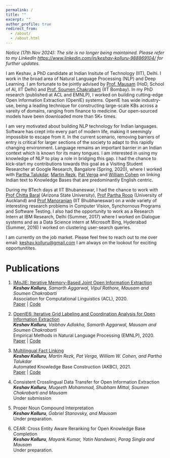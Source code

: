 ```yaml
---
permalink: /
title: ""
excerpt: ""
author_profile: true
redirect_from: 
  - /about/
  - /about.html
---
```


_Notice (17th Nov 2024): The site is no longer being maintained. Please refer to my LinkedIn https://www.linkedin.com/in/keshav-kolluru-988869104/ for further updates._

I am Keshav, a PhD candidate at Indian Insitute of Technology (IIT), Delhi. 
I work in the broad area of Natural Language Processing (NLP) and Deep Learning.
I am fortunate to be jointly advised by [Prof. Mausam](https://www.cse.iitd.ac.in/~mausam/) (HoD, School of AI, IIT Delhi) and [Prof. Soumen Chakrabarti](https://www.cse.iitb.ac.in/~soumen/) (IIT Bombay). 
In my PhD research (published at ACL and EMNLP), I worked on building cutting-edge Open Information Extraction (OpenIE) systems. 
OpenIE has wide industry-use, being a leading technique for constructing large-scale KBs across a vareity of domains, ranging from finance to medicine.
Our open-sourced models have been downloaded more than 5K+ times.

I am very motivated about building NLP technology for Indian languages. 
Software has crept into every part of modern life, making it seemingly impossible to escape from it.
In the current scenario, removing barriers of entry is critical for larger sections of the society to adapt to this rapidly changing environment.
Language remains an important barrier in an Indian context which is known for its many tongues. 
I am interested in using my knowledge of NLP to play a role in bridging this gap.
I had the chance to kick-start my contributions towards this goal as a Visiting Student Researcher at Google Research, Bangalore (Spring, 2020), where I worked with [Partha Talukdar](https://talukdar.net/), [Martin Rezk](https://www.linkedin.com/in/mart%C3%ADn-rezk-0a89977/?trk=public_profile_publications_contributor_image), [Pat Verga](https://twitter.com/pat_verga) and [William Cohen](http://www.cs.cmu.edu/~wcohen/) on linking Indian text to Knowledge Bases that are predominantly English centric. 

During my BTech days at IIT Bhubaneswar, I had the chance to work with [Prof Chitta Baral](http://www.public.asu.edu/~cbaral/) (Arizona State University), [Prof Partha Roop](https://unidirectory.auckland.ac.nz/profile/p-roop) (University of Auckland) and [Prof Manoranjan](https://scholar.google.co.in/citations?user=LmNrD7AAAAAJ&hl=en)  (IIT Bhubhaneswar) on a wide variety of interesting research problems in Computer Vision, Synchornous Programs and Software Testing. I also had the opportunity to work as a Research Intern at IBM Research, Delhi (Summer, 2017) where I worked on Dialogue systems and as a Data Science intern at Microsoft Bing, Hyderabad (Summer, 2016) I worked on clustering user-search queries.

I am currently on the job market. 
Please feel free to reach out to me over email: [keshav.kolluru@gmail.com](mailto:keshav.kolluru@gmail.com) 
I am always on the lookout for exciting opportunitites.

# Publications

1. [IMoJIE: Iterative Memory-Based Joint Open Information Extraction](https://arxiv.org/abs/2005.08178)\
_**Keshav Kolluru**, Samarth Aggarwal, Vipul Rathore, Mausam and Soumen Chakrabarti_\
Association for Computational Linguistics (ACL), 2020.\
[Paper](https://arxiv.org/abs/2005.08178) | [Code](https://github.com/dair-iitd/imojie) 


2. [OpenIE6: Iterative Grid Labeling and Coordination Analysis for Open Information Extraction](https://arxiv.org/abs/2010.03147)\
_**Keshav Kolluru**, Vaibhav Adlakha, Samarth Aggarwal, Mausam and Soumen Chakrabarti_\
Empirical Methods in Natural Language Processing (EMNLP), 2020.\
[Paper](https://arxiv.org/abs/2010.03147) | [Code](https://github.com/dair-iitd/openie6)

3. [Multilingual Fact Linking](https://arxiv.org/abs/2109.14364)\
_**Keshav Kolluru**, Martin Rezk, Pat Verga, William W. Cohen, and Partha Talukdar_\
Automated Knowledge Base Construction (AKBC), 2021.\
[Paper](https://arxiv.org/abs/2109.14364) | [Code](https://github.com/SaiKeshav/mfl)

4. Consistent Crosslingual Data Transfer for Open Information Extraction\
_**Keshav Kolluru**, Muqeeth Mohammad, Shubham Mittal, Soumen Chakrabarti and Mausam_\
Under submission

5. Proper Noun Compound Interpretation\
_**Keshav Kolluru**, Gabriel Stanovsky, and Mausam_\
Under preparation.

6. CEAR: Cross Entity Aware Reranking for Open Knowledge Base Completion\
_**Keshav Kolluru**, Mayank Kumar, Yatin Nandwani, Parag Singla and Mausam_\
Under preparation.


